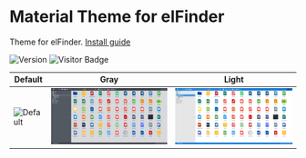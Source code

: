 # Material Theme for elFinder

Theme for elFinder. [Install guide](https://github.com/Studio-42/elFinder/wiki/How-to-load-CSS-with-RequireJS%3F)

![Version](https://img.shields.io/badge/Version-2.1.12-blue.svg)
![Visitor Badge](https://visitor-badge.laobi.icu/badge?page_id=RobiNN1.elFinder-Material-Theme)

| Default                                     | Gray                                  | Light                                   |
|---------------------------------------------|---------------------------------------|-----------------------------------------|
| ![Default](.github/img/preview-default.png) | ![Gray](.github/img/preview-gray.png) | ![Light](.github/img/preview-light.png) |

